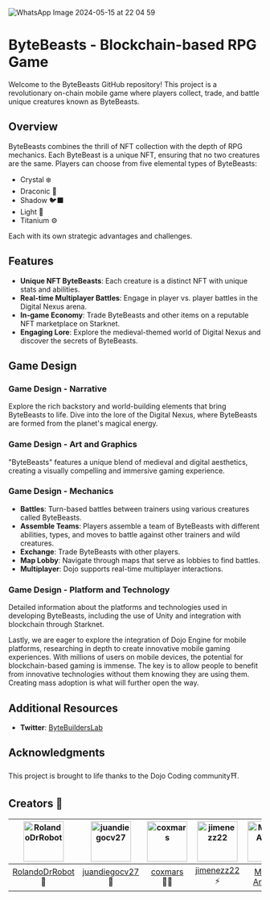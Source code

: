 ![WhatsApp Image 2024-05-15 at 22 04 59](https://github.com/ByteBuildersLabs/ByteBeasts/assets/101369290/949647e1-06a0-4a13-8e1d-a4680546ebcc)


# ByteBeasts - Blockchain-based RPG Game

Welcome to the ByteBeasts GitHub repository! This project is a revolutionary on-chain mobile game where players collect, trade, and battle unique creatures known as ByteBeasts.

## Overview

ByteBeasts combines the thrill of NFT collection with the depth of RPG mechanics. Each ByteBeast is a unique NFT, ensuring that no two creatures are the same. Players can choose from five elemental types of ByteBeasts:

- Crystal ❄️
- Draconic 🐉
- Shadow 🐦‍⬛
- Light 🌟
- Titanium ⚙️

Each with its own strategic advantages and challenges.

## Features

- **Unique NFT ByteBeasts**: Each creature is a distinct NFT with unique stats and abilities.
- **Real-time Multiplayer Battles**: Engage in player vs. player battles in the Digital Nexus arena.
- **In-game Economy**: Trade ByteBeasts and other items on a reputable NFT marketplace on Starknet.
- **Engaging Lore**: Explore the medieval-themed world of Digital Nexus and discover the secrets of ByteBeasts.

## Game Design

### Game Design - Narrative

Explore the rich backstory and world-building elements that bring ByteBeasts to life. Dive into the lore of the Digital Nexus, where ByteBeasts are formed from the planet's magical energy.

### Game Design - Art and Graphics

"ByteBeasts" features a unique blend of medieval and digital aesthetics, creating a visually compelling and immersive gaming experience.

### Game Design - Mechanics

- **Battles**: Turn-based battles between trainers using various creatures called ByteBeasts.
- **Assemble Teams**: Players assemble a team of ByteBeasts with different abilities, types, and moves to battle against other trainers and wild creatures.
- **Exchange**: Trade ByteBeasts with other players.
- **Map Lobby**: Navigate through maps that serve as lobbies to find battles.
- **Multiplayer**: Dojo supports real-time multiplayer interactions.

### Game Design - Platform and Technology

Detailed information about the platforms and technologies used in developing ByteBeasts, including the use of Unity and integration with blockchain through Starknet.

Lastly, we are eager to explore the integration of Dojo Engine for mobile platforms, researching in depth to create innovative mobile gaming experiences. With millions of users on mobile devices, the potential for blockchain-based gaming is immense. The key is to allow people to benefit from innovative technologies without them knowing they are using them. Creating mass adoption is what will further open the way.

## Additional Resources

- **Twitter**: [ByteBuildersLab](https://twitter.com/ByteBuildersLab) 

## Acknowledgments

This project is brought to life thanks to the Dojo Coding community⛩️.

## Creators 🌟

| <img src="https://github.com/ByteBuildersLabs/ByteBeasts/assets/101369290/fe52be6a-113f-4bb0-8788-37187ff78f4f" alt="RolandoDrRobot" width="80" height="80"> | <img src="https://github.com/ByteBuildersLabs/ByteBeasts/assets/101369290/e4d129e0-ba84-4e4b-aa58-07891198f665" alt="juandiegocv27" width="80" height="80"> | <img src="https://github.com/ByteBuildersLabs/ByteBeasts/assets/101369290/16ba90ae-0b4d-40ef-b7d3-b04def6c5fe2" alt="coxmars" width="80" height="80"> | <img src="https://github.com/ByteBuildersLabs/ByteBeasts/assets/101369290/c20bae3e-7058-49c5-9b00-4b9d90c6c563" alt="jimenezz22" width="80" height="80"> | <img src="https://github.com/ByteBuildersLabs/ByteBeasts/assets/101369290/3344b88d-e5ff-4e5e-92b2-a32ed3dbc405" alt="Mario-Araya" width="80" height="80"> |
|:---:|:---:|:---:|:---:|:---:|
| [RolandoDrRobot](https://github.com/RolandoDrRobot) 🐲 | [juandiegocv27](https://github.com/juandiegocv27) 🍇 | [coxmars](https://github.com/coxmars) 🥷🏽 | [jimenezz22](https://github.com/jimenezz22) ⚡️ | [Mario-Araya](https://github.com/Mario-Araya) 🚀 |

